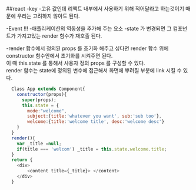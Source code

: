 
##react
-key
  -고유 값인데 리액트 내부에서 사용하기 위해 적어달라고 하는것이기 때문에 우리는 고려하지 않아도 된다.

-Event !!!
  -애플리케이션의 역동성을 추가해 주는 요소
  -state 가 변경되면 그 컴포넌트가 가지고있는  render 함수가 재호출 된다.

-render 함수에서 정의된 props 를 초기화 해주고 싶다면 render 함수 위에 constructor 함수안에서 초기화를 시켜주면 된다. <br>
이 때 this.state 를 통해서 사용자 정의 props 를 구성할 수 있다.<br>
render 함수는 state에 정의된 변수에 접근해서 화면에 뿌려질 부분에 link 시킬 수 있다.
``` javascript
  Class App extends Component{
    constructor(props){
      super(props);
      this.state = {
        mode:"welcome",
        subject:{title:'whatever you want', sub:'sub too'},
        welcome:{title:'welcome title', desc:'welcome desc'}
    }
  }
  render(){
    var _title =null;
    if(title === 'welcom') _title = this.state.welcome.title;
  }
  return {
    <div>
        <content title={_title}> </content>
    </div>
  }
```
